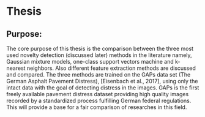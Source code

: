 # Thesis
## Purpose: 

The core purpose of this thesis is the comparison between the three most used novelty detection (discussed later) methods in the literature namely, Gaussian mixture models, one-class support vectors machine and k-nearest neighbors. Also different feature extraction methods are discussed and compared. The three methods are trained on the GAPs data set (The German Asphalt Pavement Distress), [Eisenbach et al., 2017], using only the intact data with the goal of detecting distress in the images. GAPs is the first freely available pavement distress dataset providing high quality images recorded by a standardized process fulfilling German federal regulations. This will provide a base for a fair comparison of researches in this field.
